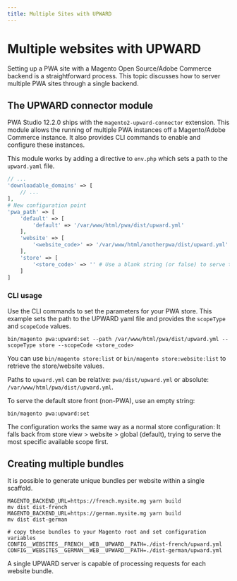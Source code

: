 ```yaml
---
title: Multiple Sites with UPWARD
---
```


# Multiple websites with UPWARD

Setting up a PWA site with a Magento Open Source/Adobe Commerce backend is a straightforward process. This topic discusses how to server multiple PWA sites through a single backend.

## The UPWARD connector module

PWA Studio 12.2.0 ships with the `magento2-upward-connector` extension. This module allows the running of multiple PWA instances off a Magento/Adobe Commerce instance. It also provides CLI commands to enable and configure these instances.

This module works by adding a directive to `env.php` which sets a path to the `upward.yaml` file.

```php
// ...
'downloadable_domains' => [
    // ...
],
# New configuration point
'pwa_path' => [
    'default' => [
        'default' => '/var/www/html/pwa/dist/upward.yml'
    ],
    'website' => [
        '<website_code>' => '/var/www/html/anotherpwa/dist/upward.yml'
    ],
    'store' => [
        '<store_code>' => '' # Use a blank string (or false) to serve the default Magento storefront
    ]
]
```

### CLI usage

Use the CLI commands to set the parameters for your PWA store.
This example sets the path to the UPWARD yaml file and provides the `scopeType` and `scopeCode` values.

```shell
bin/magento pwa:upward:set --path /var/www/html/pwa/dist/upward.yml --scopeType store --scopeCode <store_code>
```

You can use `bin/magento store:list` or `bin/magento store:website:list` to retrieve the store/website values.

Paths to `upward.yml` can be relative: `pwa/dist/upward.yml` or absolute: `/var/www/html/pwa/dist/upward.yml`.

To serve the default store front (non-PWA), use an empty string:

```shell
bin/magento pwa:upward:set
```

The configuration works the same way as a normal store configuration: It falls back from store view > website > global (default), trying to serve the most specific available scope first.

## Creating multiple bundles

It is possible to generate unique bundles per website within a single scaffold.

```shell
MAGENTO_BACKEND_URL=https://french.mysite.mg yarn build
mv dist dist-french
MAGENTO_BACKEND_URL=https://german.mysite.mg yarn build
mv dist dist-german
 
# copy these bundles to your Magento root and set configuration variables
CONFIG__WEBSITES__FRENCH__WEB__UPWARD__PATH=./dist-french/upward.yml
CONFIG__WEBSITES__GERMAN__WEB__UPWARD__PATH=./dist-german/upward.yml
```

A single UPWARD server is capable of processing requests for each website bundle.

